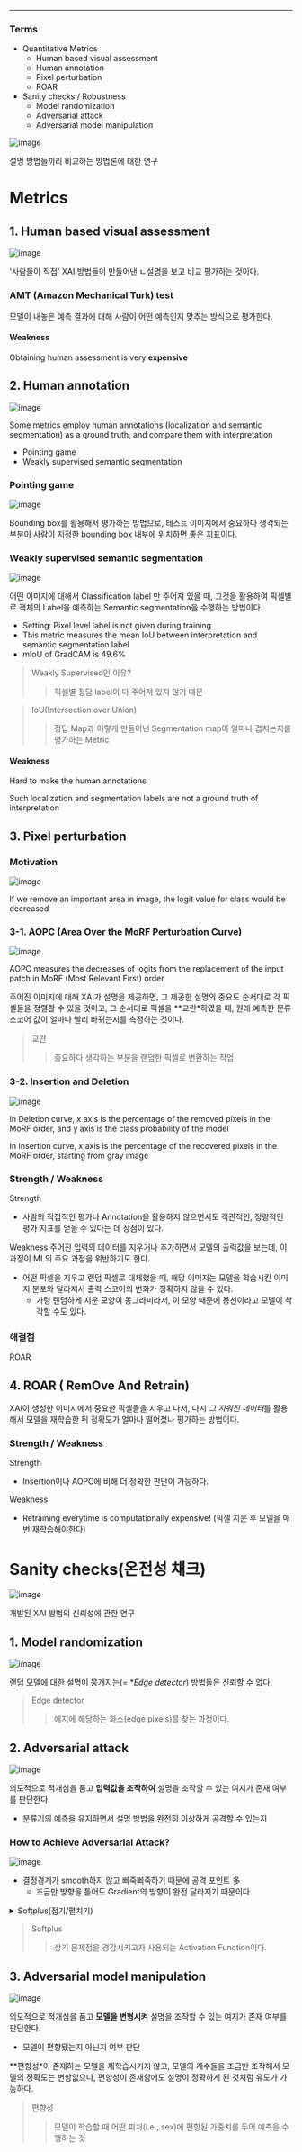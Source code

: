 ****
### Terms
- Quantitative Metrics
  - Human based visual assessment
  - Human annotation
  - Pixel perturbation
  - ROAR
- Sanity checks / Robustness
  - Model randomization
  - Adversarial attack
  - Adversarial model manipulation

![image](https://user-images.githubusercontent.com/39285147/179220453-c3bb879e-bda2-48e1-a406-6d9288dd98e1.png)

설명 방법들끼리 비교하는 방법론에 대한 연구

# Metrics
## 1. Human based visual assessment
![image](https://user-images.githubusercontent.com/39285147/179220775-664cfbc8-cfca-40d7-9343-c532db7e4191.png)

'사람들이 직접' XAI 방법들이 만들어낸 ㄴ설명을 보고 비교 평가하는 것이다.

### AMT (Amazon Mechanical Turk) test

모델이 내놓은 예측 결과에 대해 사람이 어떤 예측인지 맞추는 방식으로 평가한다.

#### Weakness
Obtaining human assessment is very **expensive**

## 2. Human annotation
![image](https://user-images.githubusercontent.com/39285147/179225555-edf650b0-5201-49aa-ac1f-67d57c025d47.png)

Some metrics employ human annotations (localization and semantic segmentation) as a ground truth, and compare them with interpretation
- Pointing game
- Weakly supervised semantic segmentation

### Pointing game
![image](https://user-images.githubusercontent.com/39285147/179227693-6ddfb9cf-6fc8-4749-96a9-fd32324dda74.png)

Bounding box를 활용해서 평가하는 방법으로, 테스트 이미지에서 중요하다 생각되는 부분이 사람이 지정한 bounding box 내부에 위치하면 좋은 지표이다.

### Weakly supervised semantic segmentation
![image](https://user-images.githubusercontent.com/39285147/179231343-12c2dd1a-0160-4768-a9c8-58f21071f935.png)

어떤 이미지에 대해서 Classification label 만 주어져 있을 때, 그것을 활용하여 픽셀별로 객체의 Label을 예측하는 Semantic segmentation을 수행하는 방법이다.
- Setting: Pixel level label is not given during training
- This metric measures the mean IoU between interpretation and semantic segmentation label
- mIoU of GradCAM is 49.6%

> Weakly Supervised인 이유?
>> 픽셀별 정담 label이 다 주어져 있지 않기 때문

> IoU(Intersection over Union)
>> 정답 Map과 이렇게 만들어낸 Segmentation map이 얼마나 겹치는지를 평가하는 Metric

#### Weakness
Hard to make the human annotations

Such localization and segmentation labels are not a ground truth of interpretation

## 3. Pixel perturbation
### Motivation
![image](https://user-images.githubusercontent.com/39285147/179231549-2017a42a-6477-4cba-adcc-e158461aeaaf.png)

If we remove an important area in image, the logit value for class would be decreased

### 3-1. AOPC (Area Over the MoRF Perturbation Curve)
![image](https://user-images.githubusercontent.com/39285147/179231896-b0e36edc-dcae-468e-85c1-84ca277fa16e.png)

AOPC measures the decreases of logits from the replacement of the input patch in MoRF (Most Relevant First) order

주어진 이미지에 대해 XAI가 설명을 제공하면, 그 제공한 설명의 중요도 순서대로 각 픽셀들을 정렬할 수 있을 것이고, 그 순서대로 픽셀을 **교란*하였을 때, 원래 예측한 분류 스코어 값이 얼마나 빨리 바뀌는지를 측정하는 것이다.

> 교란
>> 중요하다 생각하는 부분을 랜덤한 픽셀로 변환하는 작업

### 3-2. Insertion and Deletion
![image](https://user-images.githubusercontent.com/39285147/179232840-c488b6e8-54c3-4b6a-ae6e-312152936e3c.png)

In Deletion curve, x axis is the percentage of the removed pixels in the MoRF order, and y axis is the class probability of the model

In Insertion curve, x axis is the percentage of the recovered pixels in the MoRF order, starting from gray image

### Strength / Weakness
Strength
- 사람의 직접적인 평가나 Annotation을 활용하지 않으면서도 객관적인, 정량적인 평가 지표를 얻을 수 있다는 데 장점이 있다.

Weakness
주어진 입력의 데이터를 지우거나 추가하면서 모델의 출력값을 보는데, 이 과정이 ML의 주요 과정을 위반하기도 한다.
- 어떤 픽셀을 지우고 랜덤 픽셀로 대체했을 때, 해당 이미지는 모델을 학습시킨 이미지 분포와 달라져서 출력 스코어의 변화가 정확하지 않을 수 있다.
  - 가령 랜덤하게 지운 모양이 동그라미라서, 이 모양 때문에 풍선이라고 모델이 착각할 수도 있다.

### 해결점
ROAR

## 4. ROAR ( RemOve And Retrain)
XAI이 생성한 이미지에서 중요한 픽셀들을 지우고 나서, 다시 *그 지워진 데이터*를 활용해서 모델을 재학습한 뒤 정확도가 얼마나 떨어졌나 평가하는 방법이다.

### Strength / Weakness
Strength
- Insertion이나 AOPC에 비해 더 정확한 판단이 가능하다.

Weakness
- Retraining everytime is computationally expensive! (픽셀 지운 후 모델을 매번 재학습해야한다)

# Sanity checks(온전성 채크)
![image](https://user-images.githubusercontent.com/39285147/179234232-4a3bf403-7b57-4888-9c79-986b9f2b4193.png)

개발된 XAI 방법의 신뢰성에 관한 연구

## 1. Model randomization
![image](https://user-images.githubusercontent.com/39285147/179234504-1bc7fefa-a9b0-467c-a18e-7967d84f850b.png)

랜덤 모델에 대한 설명이 뭉개지는(= **Edge detector*) 방법들은 신뢰할 수 없다.

> Edge detector
>> 에지에 해당하는 화소(edge pixels)를 찾는 과정이다.

## 2. Adversarial attack
![image](https://user-images.githubusercontent.com/39285147/179235288-16e5db11-7e86-4639-8331-7406b0806c36.png)

의도적으로 적개심을 품고 **입력값을 조작하여** 설명을 조작할 수 있는 여지가 존재 여부를 판단한다.
- 분류기의 예측을 유지하면서 설명 방법을 완전히 이상하게 공격할 수 있는지

### How to Achieve Adversarial Attack?
![image](https://user-images.githubusercontent.com/39285147/179235702-ed9ea7e1-0ab5-46c0-952a-a3c3bf6f1e3e.png)

- 결정경계가 smooth하지 않고 삐죽삐죽하기 때문에 공격 포인트 多
  - 조금만 방향을 틀어도 Gradient의 방향이 완전 달라지기 때문이다.

<details markdown="1">
<summary>Softplus(접기/펼치기)</summary>

![image](https://user-images.githubusercontent.com/39285147/179236096-51f98b3e-0e3b-4e6b-88ac-f033b4733a1d.png)![image](https://user-images.githubusercontent.com/39285147/179236303-9dcf68e8-5c38-4517-bf5c-e68c282d2e12.png)

ReLU를 사용하면 독수리와 배에 대한 설명이 구분이 안 되서 신뢰성이 없으나, Softplus를 사용하면 구분이 더 정확하게 가능하다.

</details>

> Softplus
>> 상기 문제점을 경감시키고자 사용되는 Activation Function이다.

## 3. Adversarial model manipulation
![image](https://user-images.githubusercontent.com/39285147/179236621-6e0d00cc-8d66-4a98-8652-c20ab64d8bb0.png)

의도적으로 적개심을 품고 **모델을 변형시켜** 설명을 조작할 수 있는 여지가 존재 여부를 판단한다.
- 모델이 편향됐는지 아닌지 여부 판단

**편향성*이 존재하는 모델을 재학습시키지 않고, 모델의 계수들을 조금만 조작해서 모델의 정확도는 변함없으나, 편향성이 존재함에도 설명이 정확하게 된 것처럼 유도가 가능하다.

> 편향성
>> 모델이 학습할 때 어떤 피처(i.e., sex)에 편향된 가중치를 두어 예측을 수행하는 것
